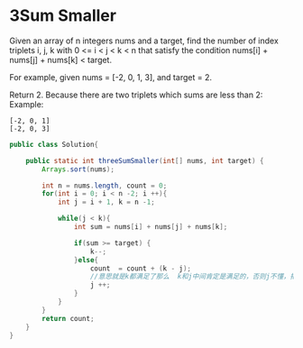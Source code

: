 #  3Sum Smaller

Given an array of n integers nums and a target, find the number of index triplets i, j, k with 0 <= i < j < k < n that satisfy the condition nums[i] + nums[j] + nums[k] < target.

For example, given nums = [-2, 0, 1, 3], and target = 2.

Return 2. Because there are two triplets which sums are less than 2:
Example:
```
[-2, 0, 1]
[-2, 0, 3]
```


```java
public class Solution{

    public static int threeSumSmaller(int[] nums, int target) {
        Arrays.sort(nums);

        int n = nums.length, count = 0;
        for(int i = 0; i < n -2; i ++){
            int j = i + 1, k = n -1;

            while(j < k){
                int sum = nums[i] + nums[j] + nums[k];

                if(sum >= target) {
                    k--;
                }else{
                    count  = count + (k - j);
                    //意思就是k都满足了那么  k和j中间肯定是满足的，否则j不懂，把j到k之间又遍历一遍
                    j ++;
                }
            }
        }
        return count;
    }
}
```


